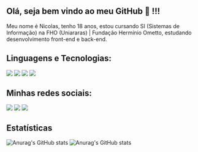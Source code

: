 ## Olá, seja bem vindo ao meu GitHub 👋 !!!

Meu nome é Nicolas, tenho 18 anos, estou cursando SI (Sistemas de Informação) na FHO (Uniararas) | Fundação Hermínio Ometto, estudando desenvolvimento front-end e back-end.

## Linguagens e Tecnologias:

[<img src="https://img.shields.io/badge/HTML5-E34F26?style=for-the-badge&logo=html5&logoColor=white"/>]()
[<img src="https://img.shields.io/badge/CSS3-1572B6?style=for-the-badge&logo=css3&logoColor=white"/>]()
[<img src="https://img.shields.io/badge/JavaScript-323330?style=for-the-badge&logo=javascript&logoColor=F7DF1E"/>]()
[<img src="https://img.shields.io/badge/Visual_Studio_Code-0078D4?style=for-the-badge&logo=visual%20studio%20code&logoColor=white"/>]()

## Minhas redes sociais:
<a href="https://www.linkedin.com/in/ngracioli/" target="_blank"><img src="https://img.shields.io/badge/linkedin-0077B5.svg?style=for-the-badge&logo=linkedin&logoColor=white"/></a>
<a href="mailto:nicolas.gracioli@gmail.com"><img src="https://img.shields.io/badge/Gmail-D14836?style=for-the-badge&logo=gmail&logoColor=white"/></a>
<a href="https://www.instagram.com/ns.curse/" target="_blank"><img src="https://img.shields.io/badge/Instagram-%23E4405F.svg?style=for-the-badge&logo=Instagram&logoColor=white"/></a>

## Estatísticas
![Anurag's GitHub stats](https://github-readme-stats.vercel.app/api?username=ngracioli&count_private=true&include_all_commits=true&show_icons=true&theme=dracula&hide_border=false&show_owner=true)
![Anurag's GitHub stats](https://github-readme-stats.vercel.app/api/top-langs/?username=ngracioli&theme=dracula&hide_border=false&&layout=compact)
